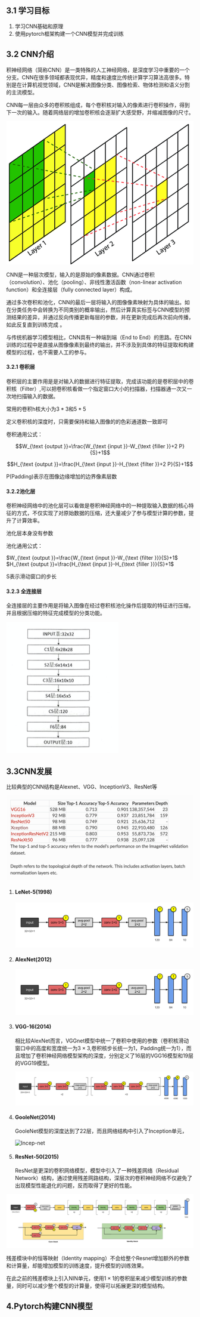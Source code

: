 ## 3.1 学习目标

1. 学习CNN基础和原理
2. 使用pytorch框架构建一个CNN模型并完成训练

## 3.2 CNN介绍

积神经网络（简称CNN）是一类特殊的人工神经网络，是深度学习中重要的一个分支。CNN在很多领域都表现优异，精度和速度比传统计算学习算法高很多。特别是在计算机视觉领域，CNN是解决图像分类、图像检索、物体检测和语义分割的主流模型。      

CNN每一层由众多的卷积核组成，每个卷积核对输入的像素进行卷积操作，得到下一次的输入。随着网络层的增加卷积核会逐渐扩大感受野，并缩减图像的尺寸。

![卷积](Task3-字符识别模型.assets/卷积.png)

CNN是一种层次模型，输入的是原始的像素数据。CNN通过卷积（convolution）、池化（pooling）、非线性激活函数（non-linear activation function）和全连接层（fully connected layer）构成。

通过多次卷积和池化，CNN的最后一层将输入的图像像素映射为具体的输出。如在分类任务中会转换为不同类别的概率输出，然后计算真实标签与CNN模型的预测结果的差异，并通过反向传播更新每层的参数，并在更新完成后再次前向传播，如此反复直到训练完成 。

与传统机器学习模型相比，CNN具有一种端到端（End to End）的思路。在CNN训练的过程中是直接从图像像素到最终的输出，并不涉及到具体的特征提取和构建模型的过程，也不需要人工的参与。

#### 3.2.1 卷积层

卷积层的主要作用是是对输入的数据进行特征提取，完成该功能的是卷积层中的卷积核（Filter）,可以把卷积核看做一个指定窗口大小的扫描器，扫描器通一次又一次地扫描输入的数据。

常用的卷积h核大小为$3*3$和$5*5$

定义卷积核的深度时，只需要保持和输入图像的的色彩通道数一致即可

卷积通用公式：

$$W_{\text {output }}=\frac{W_{\text {input }}-W_{\text {filler }}+2 P}{S}+1$$ 

$$H_{\text {output }}=\frac{H_{\text {input }}-H_{\text {filter }}+2 P}{S}+1$$

P(Padding)表示在图像边缘增加的边界像素层数

#### 3.2.2池化层

卷积神经网络中的池化层可以看做是卷积神经网络中的一种提取输入数据的核心特征的方式，不仅实现了对原始数据的压缩，还大量减少了参与模型计算的参数，提升了计算效率。

池化层本身没有参数

池化通用公式：

$W_{\text {output }}=\frac{W_{\text {input }}-W_{\text {filter }}}{S}+1$ $H_{\text {output }}=\frac{H_{\text {input }}-H_{\text {filler }}}{S}+1$

S表示滑动窗口的步长

#### 3.2.3 全连接层

全连接层的主要作用是将输入图像在经过卷积核池化操作后提取的特征进行压缩，并且根据压缩的特征完成模型的分类功能。

![](Task3-字符识别模型.assets/LeNet-5.png)

## 3.3CNN发展

比较典型的CNN结构是Alexnet、VGG、InceptionV3、ResNet等

![网络发展](Task3-字符识别模型.assets/网络发展.png)

1. #### LeNet-5(1998)

   ![Le_net](Task3-字符识别模型.assets/Le_net.png)

2. #### AlexNet(2012)

   ![Le_net](Task3-字符识别模型.assets/Le_net-0503400.png)

3. #### VGG-16(2014)

   相比较AlexNet而言，VGGnet模型中统一了卷积中使用的参数（卷积核滑动窗口中的高度和宽度统一为$3\times3$,卷积核步长统一为1，Padding统一为1），而且增加了卷积神经网络模型架构的深度，分别定义了16层的VGG16模型和19层的VGG19模型。

   ![VGG](Task3-字符识别模型.assets/VGG.png)

4. #### GooleNet(2014)

   GooleNet模型的深度达到了22层，而且网络结构中引入了Inception单元，

   ![Incep-net](Task3-字符识别模型.assets/Incep-net.png)

5. #### ResNet-50(2015)

   ResNet是更深的卷积网络模型，模型中引入了一种残差网络（Residual Network）结构，通过使用残差网路结构，深层次的卷积神经网络不仅避免了出现模型性能退化的问题，反而取得了更好的性能。

![Resnet50](Task3-字符识别模型.assets/Resnet50.png)

残差模块中的恒等映射（Identity mapping）不会给整个Resnet增加额外的参数和计算量，却能增加模型的训练速度，提升模型的训练效果。

在此之前的残差模块上引入NIN单元，使用$1\times1$的卷积层来减少模型训练的参数量，同时可以减少整个模型的计算量，使得可以拓展更深的模型结构。



## 4.Pytorch构建CNN模型



